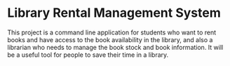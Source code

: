 # Library Rental Management System
This project is a command line application for students who want to rent books and have access to the book availability in the library, and also a librarian who needs to manage the book stock and book information. It will be a useful tool for people to save their time in a library.
